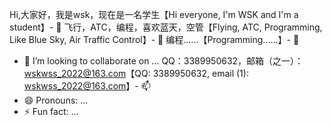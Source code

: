 Hi,大家好，我是wsk，现在是一名学生【Hi everyone, I'm WSK and I'm a student】- 👋
飞行，ATC，编程，喜欢蓝天，空管【Flying, ATC, Programming, Like Blue Sky, Air Traffic Control】- 👀 
编程......【Programming......】- 🌱
- 💞️ I’m looking to collaborate on ...
QQ：3389950632，邮箱（之一）：wskwss_2022@163.com【QQ: 3389950632, email (1): wskwss_2022@163.com】- 📫 
- 😄 Pronouns: ...
- ⚡ Fun fact: ...

<!---
wsk-2008/wsk-2008 is a ✨ special ✨ repository because its `README.md` (this file) appears on your GitHub profile.
You can click the Preview link to take a look at your changes.
--->

